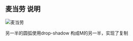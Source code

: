 ## 麦当劳 说明

![麦当劳](http://pela5ecqg.bkt.clouddn.com/WechatIMG126.png)

另一半的圆弧使用drop-shadow 构成M的另一半，实现了复制

